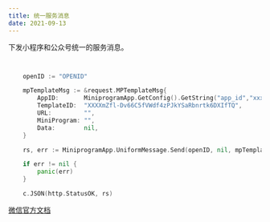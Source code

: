 ```yaml
---
title: 统一服务消息
date: 2021-09-13
---
```


下发小程序和公众号统一的服务消息。

```go


	openID := "OPENID"

	mpTemplateMsg := &request.MPTemplateMsg{
		AppID:       MiniprogramApp.GetConfig().GetString("app_id","xxxxxxx"),
		TemplateID:  "XXXXmZfl-Dv66C5fVWdf4zPJkYSaRbnrtk6DXIfTQ",
		URL:         "",
		MiniProgram: "",
		Data:        nil,
	}

	rs, err := MiniprogramApp.UniformMessage.Send(openID, nil, mpTemplateMsg)

	if err != nil {
		panic(err)
	}

	c.JSON(http.StatusOK, rs)

```

[微信官方文档](https://developers.weixin.qq.com/miniprogram/dev/api-backend/open-api/uniform-message/uniformMessage.send.html)